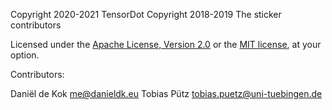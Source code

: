 Copyright 2020-2021 TensorDot
Copyright 2018-2019 The sticker contributors

Licensed under the [Apache License, Version
2.0](http://www.apache.org/licenses/LICENSE-2.0) or the [MIT
license](http://opensource.org/licenses/MIT), at your option.

Contributors:

Daniël de Kok <me@danieldk.eu>
Tobias Pütz <tobias.puetz@uni-tuebingen.de>

